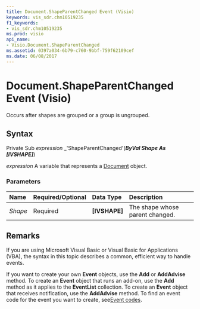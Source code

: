 ```yaml
---
title: Document.ShapeParentChanged Event (Visio)
keywords: vis_sdr.chm10519235
f1_keywords:
- vis_sdr.chm10519235
ms.prod: visio
api_name:
- Visio.Document.ShapeParentChanged
ms.assetid: 0397a034-6b79-c760-9bbf-759f62109cef
ms.date: 06/08/2017
---
```



# Document.ShapeParentChanged Event (Visio)

Occurs after shapes are grouped or a group is ungrouped.


## Syntax

Private Sub  _expression_ _'ShapeParentChanged'(**_ByVal Shape As [IVSHAPE]_**)

 _expression_ A variable that represents a [Document](./Visio.Document.md) object.


### Parameters



|**Name**|**Required/Optional**|**Data Type**|**Description**|
|:-----|:-----|:-----|:-----|
| _Shape_|Required| **[IVSHAPE]**|The shape whose parent changed.|

## Remarks

If you are using Microsoft Visual Basic or Visual Basic for Applications (VBA), the syntax in this topic describes a common, efficient way to handle events.

If you want to create your own  **Event** objects, use the **Add** or **AddAdvise** method. To create an **Event** object that runs an add-on, use the **Add** method as it applies to the **EventList** collection. To create an **Event** object that receives notification, use the **AddAdvise** method. To find an event code for the event you want to create, see[Event codes](../visio/Concepts/event-codesvisio.md).


